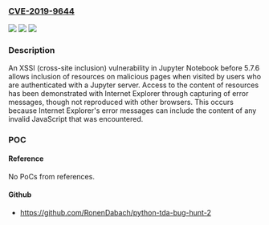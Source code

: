 ### [CVE-2019-9644](https://cve.mitre.org/cgi-bin/cvename.cgi?name=CVE-2019-9644)
![](https://img.shields.io/static/v1?label=Product&message=n%2Fa&color=blue)
![](https://img.shields.io/static/v1?label=Version&message=n%2Fa&color=blue)
![](https://img.shields.io/static/v1?label=Vulnerability&message=n%2Fa&color=brighgreen)

### Description

An XSSI (cross-site inclusion) vulnerability in Jupyter Notebook before 5.7.6 allows inclusion of resources on malicious pages when visited by users who are authenticated with a Jupyter server. Access to the content of resources has been demonstrated with Internet Explorer through capturing of error messages, though not reproduced with other browsers. This occurs because Internet Explorer's error messages can include the content of any invalid JavaScript that was encountered.

### POC

#### Reference
No PoCs from references.

#### Github
- https://github.com/RonenDabach/python-tda-bug-hunt-2

